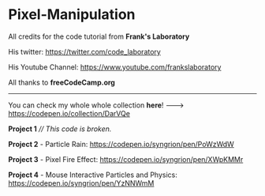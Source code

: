 # Pixel-Manipulation

All credits for the code tutorial from **Frank's Laboratory**

His twitter: https://twitter.com/code_laboratory

His Youtube Channel: https://www.youtube.com/frankslaboratory

All thanks to **freeCodeCamp.org**
___________________________________________________________________________________________________________________
You can check my whole whole collection **here**! ---> https://codepen.io/collection/DarVQe


**Project 1** _// This code is broken._

**Project 2** - Particle Rain: https://codepen.io/syngrion/pen/PoWzWdW

**Project 3** - Pixel Fire Effect: https://codepen.io/syngrion/pen/XWpKMMr

**Project 4** - Mouse Interactive Particles and Physics: https://codepen.io/syngrion/pen/YzNNWmM
